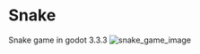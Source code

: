 # Snake
Snake game in godot 3.3.3
![snake_game_image](https://github.com/komeilshahmoradi/Snake/tree/main/Sprites/snake_game.png)
